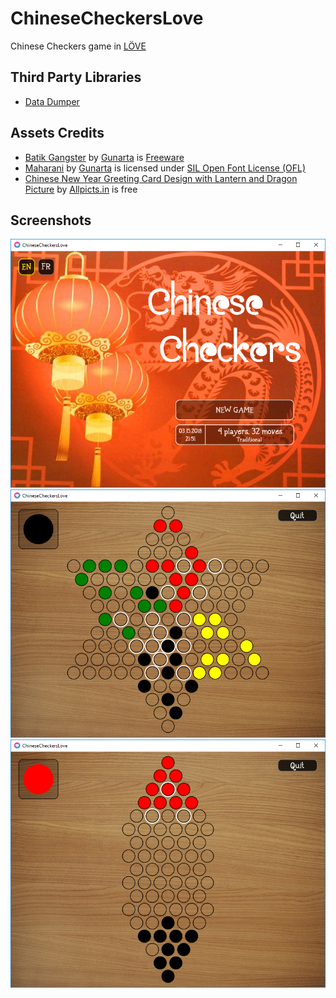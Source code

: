 # ChineseCheckersLove

Chinese Checkers game in [LÖVE](https://love2d.org/)

## Third Party Libraries

* [Data Dumper](http://lua-users.org/wiki/DataDumper)

## Assets Credits

* [Batik Gangster](http://www.fontspace.com/gunarta/batik-gangster) by [Gunarta](http://www.fontspace.com/gunarta) is [Freeware](https://en.wikipedia.org/wiki/Freeware)
* [Maharani](http://www.fontspace.com/gunarta/maharani) by [Gunarta](http://www.fontspace.com/gunarta)  is licensed under [SIL Open Font License (OFL)](https://en.wikipedia.org/wiki/SIL_Open_Font_License)
* [Chinese New Year Greeting Card Design with Lantern and Dragon Picture](http://allpicts.in/chinese-new-year-card-design-with-lantern-and-dragon-picture/) by [Allpicts.in](http://allpicts.in/) is free

## Screenshots

![Title](screenshots/screenshot_1.png)
![Traditional](screenshots/screenshot_2.png)
![Variant](screenshots/screenshot_3.png)